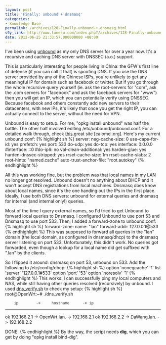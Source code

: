 ```yaml
---
layout: post
title: 'Finally: unbound + dnsmasq'
categories:
- Knowledge Base
permalink: /archives/128-Finally-unbound-+-dnsmasq.html
s9y_link: http://www.lunesu.com/index.php?/archives/128-Finally-unbound-+-dnsmasq.html
date: 2012-06-25 21:33:57.000000000 +08:00
---
```

I've been using <a href="http://unbound.net/" title="Unbound">unbound</a> as my only DNS server for over a year now. It's a recursive and caching DNS server with DNSSEC (a.o.) support.

This is particularly interesting for people living in China: the GFW's first line of defense (if you can call it that) is spoofing DNS. If you use the DNS server provided by any of the Chinese ISPs, you're unlikely to get any meaningful IP for domain such as facebook or twitter. But if you go through the whole recursive query yourself (ie. ask the root-servers for "com", ask the .com servers for "facebook" and ask the facebook servers for "www") then you will get an IP, which you can potentially verify using DNSSEC. Because facebook and others constantly add new servers to their datacenters, with new IPs, it's likely that once you get the right IP, you can actually connect to the server, without the need for VPN.

Unbound is easy to setup. For me, "opkg install unbound" was half the battle. The other half involved editing /etc/unbound/unbound.conf. For a detailed walk through, check <a href="https://calomel.org/unbound_dns.html" title="Calomel">this </a>great site [calomel.org]. Here's my current unbound.conf:
{% highlight sh %}
server:
        neg-cache-size: 0
        use-caps-for-id: yes
        prefetch: yes
        port: 533
        do-udp: yes
        do-tcp: yes
        interface: 0.0.0.0
        #interface: ::0
        #do-ip6: no
        val-clean-additional: yes
        harden-glue: yes
        harden-dnssec-stripped: yes
        rrset-cache-size: 1m
        rrset-cache-slabs: 2
        root-hints: "named.cache"
        auto-trust-anchor-file: "root.autokey"
{% endhighlight %}

All this was working fine, but the problem was that local names in my LAN no longer got resolved. Unbound doesn't no anything about DHCP and it won't accept DNS registrations from local machines. Dnsmasq does know about local names, since it's the one handing out the IPs in the first place. Ideally, I use both DNS servers: unbound for external queries and dnsmasq for internal (and internal only!) queries.

Most of the time I query external names, so I'd tried to get Unbound to forward local queries to Dnsmasq. I configured Unbound to use port 53 and Dnsmasq to use port 533. Then, I added a forward-zone to unbound.conf:
{% highlight sh %}
    forward-zone:
       name: "lan"
       forward-addr: 127.0.0.1@533
{% endhighlight %}
This was supposed to forward all queries in the "lan" domain (the local domain, as configured in dnsmasq/dhcp) to the dnsmasq server listening on port 533. Unfortunately, this didn't work. No queries got forwarded, even though a lookup for a local name did get suffixed with ".lan" by the clients.

So I flipped it around: dnsmasq on port 53, unbound on 533. Add the following to /etc/config/dhcp:
{% highlight sh %}
        option 'nonegcache' '1'
        list 'server' '127.0.0.1#533'
        option 'port' '53'
        option 'noresolv' '1'
{% endhighlight %}
This works: I can successfully ping my local computers and NAS, while still having other queries resolved (recursively) by unbound. I used <a href="https://calomel.org/dns_verify.html" title="DNS verification script">dns_verify.sh</a> to check my setup:
{% highlight sh %}
root@OpenWrt:~# ./dns_verify.sh

        ip        ->     hostname      -> ip
--------------------------------------------------------
ok      192.168.2.1 -> OpenWrt.lan. -> 192.168.2.1
ok      192.168.2.2 -> DaWang.lan. -> 192.168.2.2

DONE.
{% endhighlight %}
By the way, the script needs <strong>dig</strong>, which you can get by doing "opkg install bind-dig".
